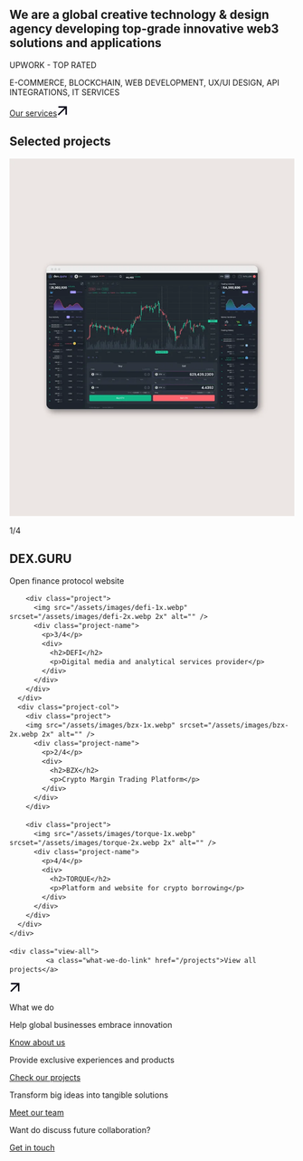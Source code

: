 <section class="about-h1">
  <div class="container">
    <div class="h1home">
      <h1>We are a global creative technology & design agency developing top-grade innovative web3 solutions and applications</h1>
    </div>
    <div class="about-us">
      <div class="upwork-top">
        <p>UPWORK - TOP RATED</p>
      </div>
      <div class="description">
        <p>
          E-COMMERCE, BLOCKCHAIN, WEB DEVELOPMENT, UX/UI DESIGN, API INTEGRATIONS, IT SERVICES
        </p>
      </div>
      <div class="about-wrap">
        <a class="about-service" href="/services">Our services</a><svg width="20" height="20" viewBox="0 0 20 20" fill="none" xmlns="http://www.w3.org/2000/svg">
<path fill-rule="evenodd" clip-rule="evenodd" d="M2.49996 2.5H14.9999H17.4999V5V17.5H14.9999V6.76779L3.18781 18.5799L1.42004 16.8122L13.2322 5H2.49996V2.5Z" fill="#020113"/>
</svg>
      </div>
    </div>
  </div>
</section>
<section class="projects">
  <div class="container">
    <h1 class="selected-projects">Selected projects</h1>
    <div class="project-cols">
      <div class="project-col">
        <div class="project">
          <img src="/assets/images/dex-1x.webp" srcset="/assets/images/dex-2x.webp 2x" alt="" />
          <div class="project-name">
            <p>1/4</p>
            <div>
              <h2>DEX.GURU</h2>
              <p>Open finance protocol website</p>
            </div>
          </div>
        </div>

        <div class="project">
          <img src="/assets/images/defi-1x.webp" srcset="/assets/images/defi-2x.webp 2x" alt="" />
          <div class="project-name">
            <p>3/4</p>
            <div>
              <h2>DEFI</h2>
              <p>Digital media and analytical services provider</p>
            </div>
          </div>
        </div>
      </div>
      <div class="project-col">
        <div class="project">
        <img src="/assets/images/bzx-1x.webp" srcset="/assets/images/bzx-2x.webp 2x" alt="" />
          <div class="project-name">
            <p>2/4</p>
            <div>
              <h2>BZX</h2>
              <p>Crypto Margin Trading Platform</p>
            </div>
          </div>
        </div>

        <div class="project">
          <img src="/assets/images/torque-1x.webp" srcset="/assets/images/torque-2x.webp 2x" alt="" />
          <div class="project-name">
            <p>4/4</p>
            <div>
              <h2>TORQUE</h2>
              <p>Platform and website for crypto borrowing</p>
            </div>
          </div>
        </div>
      </div>
    </div>

    <div class="view-all">
             <a class="what-we-do-link" href="/projects">View all projects</a>

<svg width="20" height="20" viewBox="0 0 20 20" fill="none" xmlns="http://www.w3.org/2000/svg">
<path fill-rule="evenodd" clip-rule="evenodd" d="M2.49996 2.5H14.9999H17.4999V5V17.5H14.9999V6.76779L3.18781 18.5799L1.42004 16.8122L13.2322 5H2.49996V2.5Z" fill="#020113"/>
</svg>
    </div>

  </div>
</section>
<section id="what-we-do">
  <div class="container">
    <div class="section-name">
      <p class="h2-text">What we do</p>
    </div>
    <div class="what-we-do-links">
      <div class="links">
        <div class="link">
          <p>Help global businesses embrace innovation</p>
          <a class="what-we-do-link" href="/services">Know about us</a>
        </div>
        <div class="link">
          <p>Provide exclusive experiences and products</p>
          <a class="what-we-do-link" href="/projects">Check our projects</a>
        </div>
        <div class="link">
          <p>Transform big ideas into tangible solutions</p>
          <a class="what-we-do-link" href="/team">Meet our team</a>
        </div>
      </div>
    </div>
  </div>
</section>
<section id="get-in-touch">
  <div class="container">
    <p>Want do discuss future collaboration?</p>
    <a class="get-in-touch-link" href="{{ site.baseurl }}/contact">Get in touch</a>
  </div>
</section>
